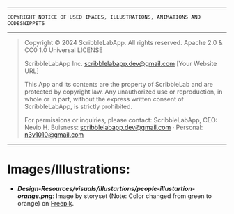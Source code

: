 ***********************************************************************************
    COPYRIGHT NOTICE OF USED IMAGES, ILLUSTRATIONS, ANIMATIONS AND CODESNIPPETS
***********************************************************************************

> Copyright © 2024 ScribbleLabApp. All rights reserved. Apache 2.0 & CC0 1.0 Universal LICENSE
> 
> ScribbleLabApp Inc.
> scribblelabapp.dev@gmail.com
> [Your Website URL]
>
> This App and its contents are the property of ScribbleLab and are protected by copyright law. 
> Any unauthorized use or reproduction, in whole or in part, without the express written consent 
> of ScribbleLabApp, is strictly prohibited.
> 
> For permissions or inquiries, please contact:
> ScribbleLabApp, CEO: Nevio H.
> Buisness: scribblelabapp.dev@gmail.com · Personal: n3v1010@gmail.com

-----------------------------------------------------------------------------------

# Images/Illustrations:

- ***Design-Resources/visuals/illustartions/people-illustartion-orange.png***:
Image by storyset (Note: Color changed from green to orange)
on [Freepik](https://www.freepik.com/free-vector/learning-concept-illustration_10117870.htm?epik=dj0yJnU9dzhIeWp1eDBGb295WWlfZk8za1c2TGdaTVdRM00zbDMmcD0wJm49eDB5dkV1dFJyY1RQUU9NYXhSUDRKdyZ0PUFBQUFBR1ZQc0tF).